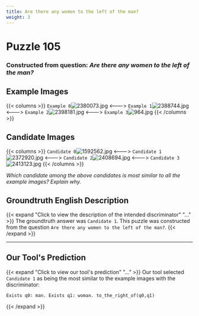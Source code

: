 ```yaml
---
title: Are there any women to the left of the man?
weight: 3
---
```


# Puzzle 105
### Constructed from question: _Are there any women to the left of the man?_


## Example Images
{{< columns >}}
`Example 0`![2380073.jpg](/gqa_images/2380073.jpg)
<--->
`Example 1`![2388744.jpg](/gqa_images/2388744.jpg)
<--->
`Example 2`![2398181.jpg](/gqa_images/2398181.jpg)
<--->
`Example 3`![964.jpg](/gqa_images/964.jpg)
{{< /columns >}}

## Candidate Images
{{< columns >}}
`Candidate 0`![1592562.jpg](/gqa_images/1592562.jpg)
<--->
`Candidate 1`![2372920.jpg](/gqa_images/2372920.jpg)
<--->
`Candidate 2`![2408694.jpg](/gqa_images/2408694.jpg)
<--->
`Candidate 3`![2413123.jpg](/gqa_images/2413123.jpg)
{{< /columns >}}

*Which candidate among the above candidates is most similar to all the example images? Explain why.*

## Groundtruth English Description

{{< expand "Click to view the description of the intended discriminator" "..." >}}
The groundtruth answer was `Candidate 1`. This puzzle was constructed from the question `Are there any women to the left of the man?`.
{{< /expand >}}

---

## Our Tool's Prediction

{{< expand "Click to view our tool's prediction" "..." >}}
Our tool selected `Candidate 1` as being the most similar to the example images with the discriminator:
```plaintext
Exists q0: man. Exists q1: woman. to_the_right_of(q0,q1)
```
{{< /expand >}}

